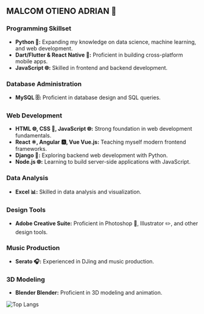 ## MALCOM OTIENO ADRIAN 🏀

### Programming Skillset
* **Python 🐍:** Expanding my knowledge on data science, machine learning, and web development.
* **Dart/Flutter & React Native 📱:** Proficient in building cross-platform mobile apps.
* **JavaScript 🌐:** Skilled in frontend and backend development.

### Database Administration
* **MySQL 🗄️:** Proficient in database design and SQL queries.

### Web Development
* **HTML 🌐, CSS 🎨, JavaScript 🌐:** Strong foundation in web development fundamentals.
* **React ⚛️, Angular 🅰️, Vue Vue.js:** Teaching myself modern frontend frameworks.
* **Django 🐘:** Exploring backend web development with Python.
* **Node.js 🌐:** Learning to build server-side applications with JavaScript.

### Data Analysis
* **Excel 📊:** Skilled in data analysis and visualization.

### Design Tools
* **Adobe Creative Suite:** Proficient in Photoshop 🎨, Illustrator ✏️, and other design tools.

### Music Production
* **Serato 🎧:** Experienced in DJing and music production.

### 3D Modeling
* **Blender Blender:** Proficient in 3D modeling and animation.

![Top Langs](https://github-readme-stats.vercel.app/api/top-langs/?username=swiish21&layout=compact)

